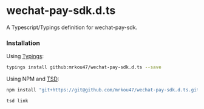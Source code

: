 # wechat-pay-sdk.d.ts
A Typescript/Typings definition for wechat-pay-sdk.

### Installation

Using [Typings](https://github.com/typings/typings):

```bash
typings install github:mrkou47/wechat-pay-sdk.d.ts --save
```

Using NPM and [TSD](https://github.com/Definitelytyped/tsd):

```bash
npm install "git+https://git@github.com/mrkou47/wechat-pay-sdk.d.ts.git"

tsd link
```